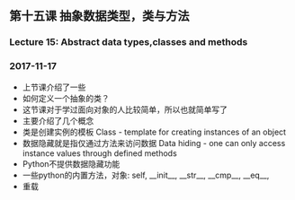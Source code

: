 ## 第十五课 抽象数据类型，类与方法
### Lecture 15: Abstract data types,classes and methods
### 2017-11-17
* 上节课介绍了一些
* 如何定义一个抽象的类？
* 这节课对于学过面向对象的人比较简单，所以也就简单写了
* 主要介绍了几个概念
* 类是创建实例的模板 Class - template for creating instances of an object
* 数据隐藏就是指仅通过方法来访问数据 Data hiding - one can only access instance values through defined methods 
* Python不提供数据隐藏功能
* 一些python的内置方法，对象: self, \_\_init\_\_, \_\_str\_\_,
\_\_cmp\_\_, \_\_eq\_\_,
* 重载

